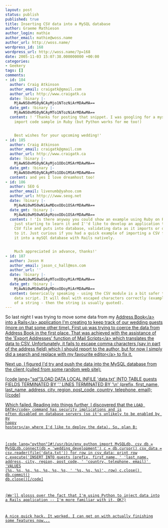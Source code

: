 ```yaml
---
layout: post
status: publish
published: true
title: Inserting CSV data into a MySQL database
author: Graeme Mathieson
author_login: mathie
author_email: mathie@woss.name
author_url: http://woss.name/
wordpress_id: 168
wordpress_url: http://woss.name/?p=168
date: 2005-11-03 15:07:38.000000000 +00:00
categories:
- Geekery
tags: []
comments:
- id: 184
  author: Craig Atkinson
  author_email: craigatk@gmail.com
  author_url: http://www.craigatk.ca
  date: !binary |-
    MjAwNS0xMS0yNCAyMjo1NTozNiArMDAwMA==
  date_gmt: !binary |-
    MjAwNS0xMS0yNCAyMTo1NTozNiArMDAwMA==
  content: ! 'Thanks for posting that snippet. I was googling for a mysql&#47;csv
    import code sample in Ruby (but Python works for me too!)


    Best wishes for your upcoming wedding!'
- id: 185
  author: Craig Atkinson
  author_email: craigatk@gmail.com
  author_url: http://www.craigatk.ca
  date: !binary |-
    MjAwNS0xMS0yNCAyMjo1ODo1MSArMDAwMA==
  date_gmt: !binary |-
    MjAwNS0xMS0yNCAyMTo1ODo1MSArMDAwMA==
  content: and yes I love dreamhost too!
- id: 186
  author: SEO G
  author_email: livenumb@yahoo.com
  author_url: http:///www.seog.net
  date: !binary |-
    MjAwNi0wMS0wNiAwMDoxODo1OSArMDAwMA==
  date_gmt: !binary |-
    MjAwNi0wMS0wNSAyMzoxODo1OSArMDAwMA==
  content: ! 'Is there anyway you could show an example using Ruby on Rails? I''m
    just starting to learn it and I''d like to develop an application that imports
    CSV file and puts into database, validating data as it imports or doing fun things
    to it. Just curious if you had a quick example of importing a CSV file and inserting
    it into a mySQl database with Rails natively.


    Much appreciated in advance, thanks!'
- id: 187
  author: Jason H
  author_email: jason_c_hall@msn.com
  author_url: ''
  date: !binary |-
    MjAwNi0wMS0wOSAyMToxODoyMiArMDAwMA==
  date_gmt: !binary |-
    MjAwNi0wMS0wOSAyMDoxODoyMiArMDAwMA==
  content: Generically speaking - using the CSV module is a bit safer than the load
    data script. It will deal with escaped characters correctly (example - comma inside
    of a string - then the string is usually quoted).
---
```

So last night I was trying to move some data from my <a href="http:&#47;&#47;www.apple.com&#47;macosx&#47;features&#47;addressbook&#47;">Address Book<&#47;a> into a <a href="http:&#47;&#47;www.rubyonrails.com&#47;">Rails<&#47;a> application I'm creating to keep track of our wedding guests (more on that some other time).  First up was trying to coerce the data from Address Book in the first place.  That was achieved with the assistance of the 'Export Addresses' function of <a href="http:&#47;&#47;homepage.mac.com&#47;aamann&#47;Mail_Scripts.html">Mail Scripts<&#47;a> which translates the data to CSV.  Unfortunately, it fails to escape comma characters (say in part of the address field) which I should report to the author, but for now I simply did a search and replace with my <a href="http:&#47;&#47;macromates.com&#47;">favourite editor<&#47;a> to fix it.

Next up, I figured I'd try and push the data into the MySQL database from the client (culled from some random web site):

[code lang="sql"]LOAD DATA LOCAL INFILE 'data.txt'
  INTO TABLE guests
  FIELDS TERMINATED BY ','
  LINES TERMINATED BY '\n'
  (prefix, first_name, last_name,
   address, city, region, post_code,
   country, telephone, email);[&#47;code]

Which failed.  Reading into things further, I discovered that the <code>LOAD DATA<&#47;code> command has security implications and is often disabled on database servers (so it's unlikely to be enabled by my <a href="http:&#47;&#47;www.dreamhost.com&#47;r.cgi?wossname">happy hosters<&#47;a> where I'd like to deploy the data).  So, plan B:

[code lang="python"]#!&#47;usr&#47;bin&#47;env python
import MySQLdb, csv
db = MySQLdb.connect(db = 'wedding_development')
c = db.cursor()
csv_data = csv.reader(file('data.txt'))
for row in csv_data:
  print row
  c.execute('INSERT INTO guests (prefix, first_name, '
    'last_name, address, city, region, post_code, '
    'country, telephone, email)'
    'VALUES (%s, %s, %s, %s, %s, %s, %s, '
    '%s, %s, %s)', row)
c.close()
db.commit()
db.close()[&#47;code]

(We'll glosss over the fact that I'm using Python to inject data into a Rails application -- I'm more familiar with it, OK?)

A nice quick hack.  It worked.  I can get on with actually finishing some features now...
